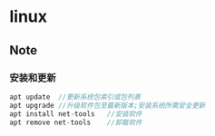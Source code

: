 # linux

## Note

### 安装和更新

```java
apt update  //更新系统包索引或包列表
apt upgrade //升级软件包至最新版本;安装系统所需安全更新
apt install net-tools   //安装软件
apt remove net-tools    //卸载软件
```

